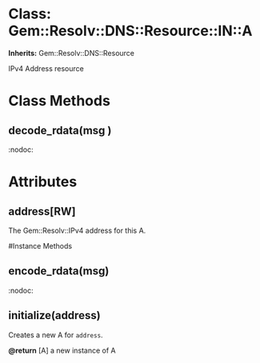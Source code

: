 # Class: Gem::Resolv::DNS::Resource::IN::A
**Inherits:** Gem::Resolv::DNS::Resource
    

IPv4 Address resource


# Class Methods
## decode_rdata(msg ) [](#method-c-decode_rdata)
:nodoc:
# Attributes
## address[RW] [](#attribute-i-address)
The Gem::Resolv::IPv4 address for this A.


#Instance Methods
## encode_rdata(msg) [](#method-i-encode_rdata)
:nodoc:

## initialize(address) [](#method-i-initialize)
Creates a new A for `address`.

**@return** [A] a new instance of A

